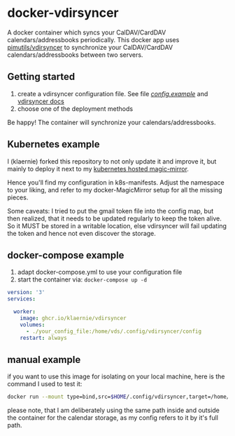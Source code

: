 # docker-vdirsyncer
A docker container which syncs your CalDAV/CardDAV calendars/addressbooks periodically.
This docker app uses [pimutils/vdirsyncer](https://vdirsyncer.pimutils.org/) to synchronize your CalDAV/CardDAV calendars/addressbooks between two servers.

## Getting started

1. create a vdirsyncer configuration file. See file [_config.example_](https://github.com/pimutils/vdirsyncer/blob/master/config.example) and [vdirsyncer docs](https://vdirsyncer.pimutils.org/)
2. choose one of the deployment methods

Be happy! The container will synchronize your calendars/addressbooks.

## Kubernetes example

I (klaernie) forked this repository to not only update it and improve it, but mainly to deploy it next to my [kubernetes hosted magic-mirror](https://github.com/bastilimbach/docker-MagicMirror/tree/master/doc/examples/k8s/klaernie).

Hence you'll find my configuration in k8s-manifests.
Adjust the namespace to your liking, and refer to my docker-MagicMirror setup for all the missing pieces.

Some caveats: I tried to put the gmail token file into the config map, but then realized, that it needs to be updated regularly to keep the token alive.
So it MUST be stored in a writable location, else vdirsyncer will fail updating the token and hence not even discover the storage.

## docker-compose example
1. adapt docker-compose.yml to use your configuration file
2. start the container via: `docker-compose up -d`

```yaml
version: '3'
services:

  worker:
    image: ghcr.io/klaernie/vdirsyncer
    volumes:
      - ./your_config_file:/home/vds/.config/vdirsyncer/config
    restart: always
```

## manual example

if you want to use this image for isolating on your local machine, here is the command I used to test it:
```sh
docker run --mount type=bind,src=$HOME/.config/vdirsyncer,target=/home/vds/.config/vdirsyncer --mount type=bind,src=$HOME/MagicMirror/modules/calendars,target=$HOME/MagicMirror/modules/calendars -ti ghcr.io/klaernie/vdirsyncer
```

please note, that I am deliberately using the same path inside and outside the container for the calendar storage, as my config refers to it by it's full path.
